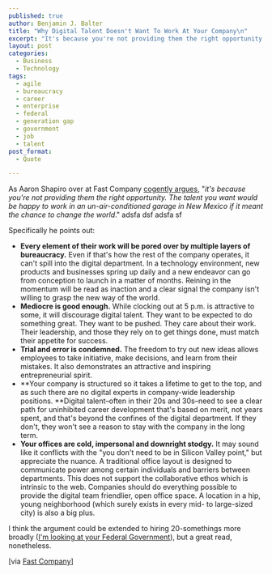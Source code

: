 ```yaml
---
published: true
author: Benjamin J. Balter
title: "Why Digital Talent Doesn't Want To Work At Your Company\n"
excerpt: "It's because you're not providing them the right opportunity. The talent you want would be happy to work in an un-air-conditioned garage in New Mexico if it meant the chance to change the world.\n"
layout: post
categories: 
  - Business
  - Technology
tags: 
  - agile
  - bureaucracy
  - career
  - enterprise
  - federal
  - generation gap
  - government
  - job
  - talent
post_format: 
  - Quote

---
```


As Aaron Shapiro over at Fast Company [cogently argues][1], "*it's because you're not providing them the right opportunity. The talent you want would be happy to work in an un-air-conditioned garage in New Mexico if it meant the chance to change the world*." adsfa dsf adsfa sf

Specifically he points out:

*   **Every element of their work will be pored over by multiple layers of bureaucracy.** Even if that's how the rest of the company operates, it can't spill into the digital department. In a technology environment, new products and businesses spring up daily and a new endeavor can go from conception to launch in a matter of months. Reining in the momentum will be read as inaction and a clear signal the company isn't willing to grasp the new way of the world.
*   **Mediocre is good enough.** While clocking out at 5 p.m. is attractive to some, it will discourage digital talent. They want to be expected to do something great. They want to be pushed. They care about their work. Their leadership, and those they rely on to get things done, must match their appetite for success.
*   **Trial and error is condemned.** The freedom to try out new ideas allows employees to take initiative, make decisions, and learn from their mistakes. It also demonstrates an attractive and inspiring entrepreneurial spirit.
*   **Your company is structured so it takes a lifetime to get to the top, and as such there are no digital experts in company-wide leadership positions. **Digital talent–often in their 20s and 30s–need to see a clear path for uninhibited career development that's based on merit, not years spent, and that's beyond the confines of the digital department. If they don't, they won't see a reason to stay with the company in the long term.
*   **Your offices are cold, impersonal and downright stodgy.** It may sound like it conflicts with the "you don't need to be in Silicon Valley point," but appreciate the nuance. A traditional office layout is designed to communicate power among certain individuals and barriers between departments. This does not support the collaborative ethos which is intrinsic to the web. Companies should do everything possible to provide the digital team friendlier, open office space. A location in a hip, young neighborhood (which surely exists in every mid- to large-sized city) is also a big plus.

I think the argument could be extended to hiring 20-somethings more broadly ([I'm looking at your Federal Government][2]), but a great read, nonetheless.

\[via [Fast Company][1]\]

 [1]: http://www.fastcompany.com/1779120/embargo-1027-why-digital-talent-doesn-t-want-to-work-at-your-company
 [2]: http://www.nextgov.com/nextgov/ng_20100423_7313.php
